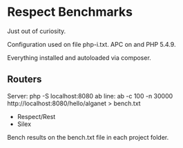 Respect Benchmarks
==================

Just out of curiosity.

Configuration used on file php-i.txt. APC on and PHP 5.4.9.

Everything installed and autoloaded via composer.

Routers
-------

Server: php -S localhost:8080 
ab line: ab -c 100 -n 30000 http://localhost:8080/hello/alganet > bench.txt

  * Respect/Rest
  * Silex

Bench results on the bench.txt file in each project folder.
